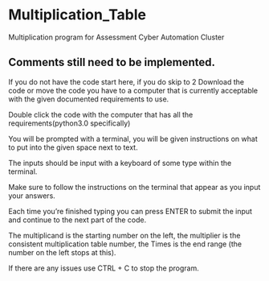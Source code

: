 # Multiplication_Table
 Multiplication program for Assessment Cyber Automation Cluster

## Comments still need to be implemented.

 If you do not have the code start here, if you do skip to 2
    Download the code or move the code you have to a computer that is currently acceptable with the given documented requirements to use.

 Double click the code with the computer that has all the requirements(python3.0 specifically)

 You will be prompted with a terminal, you will be given instructions on what to put into the given space next to text.

 The inputs should be input with a keyboard of some type within the terminal.

 Make sure to follow the instructions on the terminal that appear as you input your answers.

 Each time you’re finished typing you can press ENTER to submit the input and continue to the next part of the code.

 The multiplicand is the starting number on the left, the multiplier is the consistent multiplication table number, the Times is the end range (the number on the left stops at this).

 If there are any issues use CTRL + C to stop the program.

